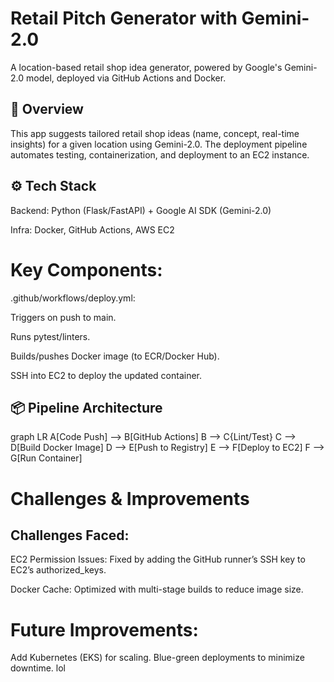 # Retail Pitch Generator with Gemini-2.0
A location-based retail shop idea generator, powered by Google's Gemini-2.0 model, deployed via GitHub Actions and Docker.

## 🚀  Overview
This app suggests tailored retail shop ideas (name, concept, real-time insights) for a given location using Gemini-2.0. The deployment pipeline automates testing, containerization, and deployment to an EC2 instance.

## ⚙️ Tech Stack
Backend: Python (Flask/FastAPI) + Google AI SDK (Gemini-2.0)

Infra: Docker, GitHub Actions, AWS EC2

# Key Components:
.github/workflows/deploy.yml:

Triggers on push to main.

Runs pytest/linters.

Builds/pushes Docker image (to ECR/Docker Hub).

SSH into EC2 to deploy the updated container.

## 📦 Pipeline Architecture  
graph LR
  A[Code Push] --> B[GitHub Actions]
  B --> C{Lint/Test}
  C --> D[Build Docker Image]
  D --> E[Push to Registry]
  E --> F[Deploy to EC2]
  F --> G[Run Container]


# Challenges & Improvements
## Challenges Faced:
EC2 Permission Issues: Fixed by adding the GitHub runner’s SSH key to EC2’s authorized_keys.

Docker Cache: Optimized with multi-stage builds to reduce image size.

# Future Improvements:
Add Kubernetes (EKS) for scaling.
Blue-green deployments to minimize downtime.
lol